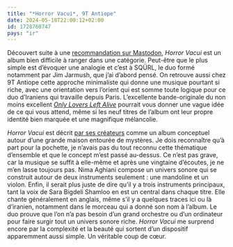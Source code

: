 ```yaml
---
title: "*Horror Vacui*, 9T Antiope"
date: 2024-05-18T22:00:12+02:00
id: 1728760747 
pays: "ir"
---
```


Découvert suite à une [recommandation sur Mastodon](https://piaille.fr/@Lambdachro/112265754226990521), *Horror Vacui* est un album bien difficile à ranger dans une catégorie. Peut-être que le plus simple est d’évoquer une analogie et c’est à SQÜRL, le duo formé notamment par Jim Jarmush, que j’ai d’abord pensé. On retrouve aussi chez 9T Antiope cette approche minimaliste qui donne une musique pourtant si riche, avec une orientation vers l’orient qui est somme toute logique pour ce duo d’Iraniens qui travaille depuis Paris. L’excellente bande-originale du non moins excellent [*Only Lovers Left Alive*](https://voiretmanger.fr/only-lovers-left-alive-jarmusch/) pourrait vous donner une vague idée de ce qui vous attend, même si les neuf titres de l’album ont leur propre identité bien marquée et une magnifique mélancolie.

*Horror Vacui* est décrit [par ses créateurs](https://9tantiope.bandcamp.com/album/horror-vacui) comme un album conceptuel autour d’une grande maison entourée de mystères. Je dois reconnaître qu’à part pour la pochette, je n’avais pas du tout reconnu cette thématique d’ensemble et que le concept m’est passé au-dessus. Ce n’est pas grave, car la musique se suffit à elle-même et après une vingtaine d’écoutes, je ne m’en lasse toujours pas. Nima Aghiani compose un univers sonore qui se construit autour de deux instruments seulement : une mandoline et un violon. Enfin, il serait plus juste de dire qu’il y a trois instruments principaux, tant la voix de Sara Bigdeli Shamloo en est un central dans chaque titre. Elle chante généralement en anglais, même s’il y a quelques traces ici ou là d’iranien, notamment dans le morceau qui a donné son nom à l’album. Le duo prouve que l’on n’a pas besoin d’un grand orchestre ou d’un ordinateur pour faire surgir tout un univers sonore riche. *Horror Vacui* me surprend encore par la complexité et la beauté qui sortent d’un dispositif apparemment aussi simple. Un véritable coup de cœur. 